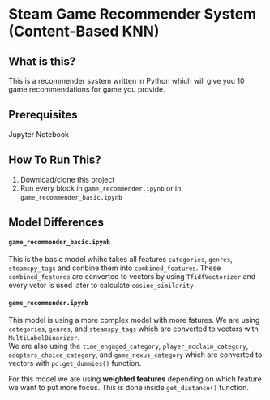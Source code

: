Steam Game Recommender System (Content-Based KNN)
==============================

What is this?
---------------

This is a recommender system written in Python which will give you 10 game recommendations for game you provide.

Prerequisites
-------------

Jupyter Notebook

How To Run This?
---------------
1. Download/clone this project
2. Run every block in `game_recommender.ipynb` or in `game_recommender_basic.ipynb`

Model Differences
---------------

#### `game_recommender_basic.ipynb`
This is the basic model whihc takes all features `categories`, `genres`, `steamspy_tags` and conbine them into `combined_features`.
These `combined_features` are converted to vectors by using `TfidfVectorizer` and every vetor is used later to calculate `cosine_similarity`

#### `game_recommender.ipynb`
This model is using a more complex model with more fatures.
We are using `categories`, `genres`, and `steamspy_tags` which are converted to vectors with `MultiLabelBinarizer`.\
We are also using the `time_engaged_category`, `player_acclaim_category`, `adopters_choice_category`, and `game_nexus_category` which are converted to vectors with `pd.get_dummies()` function.

For this mdoel we are using **weighted features** depending on which feature we want to put more focus. This is done inside `get_distance()` function.
